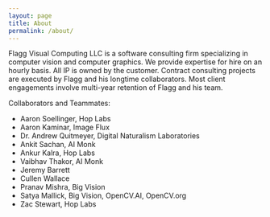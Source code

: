 ```yaml
---
layout: page
title: About
permalink: /about/
---
```


Flagg Visual Computing LLC is a software consulting firm specializing in computer vision and computer graphics.
We provide expertise for hire on an hourly basis.  All IP is owned by the customer.
Contract consulting projects are executed by Flagg and his longtime collaborators.  Most client engagements involve multi-year
retention of Flagg and his team.

Collaborators and Teammates:

- Aaron Soellinger, Hop Labs
- Aaron Kaminar, Image Flux
- Dr. Andrew Quitmeyer, Digital Naturalism Laboratories
- Ankit Sachan, AI Monk
- Ankur Kalra, Hop Labs
- Vaibhav Thakor, AI Monk
- Jeremy Barrett
- Cullen Wallace
- Pranav Mishra, Big Vision 
- Satya Mallick, Big Vision, OpenCV.AI, OpenCV.org
- Zac Stewart, Hop Labs
